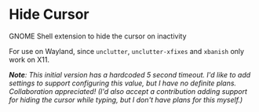 # Hide Cursor

GNOME Shell extension to hide the cursor on inactivity

For use on Wayland, since `unclutter`, `unclutter-xfixes` and `xbanish` only work on X11.

_**Note**: This initial version has a hardcoded 5 second timeout. I'd like to add settings to support configuring this value, but I have no definite plans. Collaboration appreciated! (I'd also accept a contribution adding support for hiding the cursor while typing, but I don't have plans for this myself.)_
